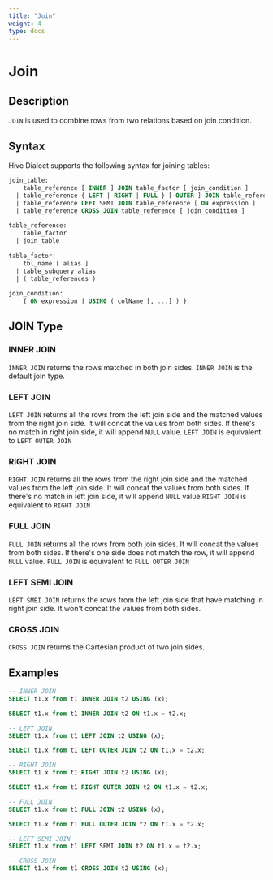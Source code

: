 ```yaml
---
title: "Join"
weight: 4
type: docs
---
```

<!--
Licensed to the Apache Software Foundation (ASF) under one
or more contributor license agreements.  See the NOTICE file
distributed with this work for additional information
regarding copyright ownership.  The ASF licenses this file
to you under the Apache License, Version 2.0 (the
"License"); you may not use this file except in compliance
with the License.  You may obtain a copy of the License at

  http://www.apache.org/licenses/LICENSE-2.0

Unless required by applicable law or agreed to in writing,
software distributed under the License is distributed on an
"AS IS" BASIS, WITHOUT WARRANTIES OR CONDITIONS OF ANY
KIND, either express or implied.  See the License for the
specific language governing permissions and limitations
under the License.
-->

# Join

## Description

`JOIN` is used to combine rows from two relations based on join condition.

## Syntax

Hive Dialect supports the following syntax for joining tables:
```sql
join_table:
    table_reference [ INNER ] JOIN table_factor [ join_condition ]
  | table_reference { LEFT | RIGHT | FULL } [ OUTER ] JOIN table_reference join_condition
  | table_reference LEFT SEMI JOIN table_reference [ ON expression ] 
  | table_reference CROSS JOIN table_reference [ join_condition ]
 
table_reference:
    table_factor
  | join_table
 
table_factor:
    tbl_name [ alias ]
  | table_subquery alias
  | ( table_references )
 
join_condition:
    { ON expression | USING ( colName [, ...] ) }
```

## JOIN Type

### INNER JOIN 

`INNER JOIN` returns the rows matched in both join sides. `INNER JOIN` is the default join type.

### LEFT JOIN

`LEFT JOIN` returns all the rows from the left join side and the matched values from the right join side. It will concat the values from both sides.
If there's no match in right join side, it will append `NULL` value. `LEFT JOIN` is equivalent to `LEFT OUTER JOIN`

### RIGHT JOIN

`RIGHT JOIN` returns all the rows from the right join side and the matched values from the left join side. It will concat the values from both sides.
If there's no match in left join side,
it will append `NULL` value.`RIGHT JOIN` is equivalent to `RIGHT JOIN`

### FULL JOIN

`FULL JOIN` returns all the rows from both join sides.  It will concat the values from both sides.
If there's one side does not match the row, it will append `NULL` value.
`FULL JOIN` is equivalent to `FULL OUTER JOIN`

### LEFT SEMI JOIN

`LEFT SMEI JOIN` returns the rows from the left join side that have matching in right join side. It won't concat the values from both sides.

### CROSS JOIN

`CROSS JOIN` returns the Cartesian product of two join sides.

## Examples

```sql
-- INNER JOIN
SELECT t1.x from t1 INNER JOIN t2 USING (x);

SELECT t1.x from t1 INNER JOIN t2 ON t1.x = t2.x;

-- LEFT JOIN
SELECT t1.x from t1 LEFT JOIN t2 USING (x);

SELECT t1.x from t1 LEFT OUTER JOIN t2 ON t1.x = t2.x;

-- RIGHT JOIN
SELECT t1.x from t1 RIGHT JOIN t2 USING (x);

SELECT t1.x from t1 RIGHT OUTER JOIN t2 ON t1.x = t2.x;

-- FULL JOIN
SELECT t1.x from t1 FULL JOIN t2 USING (x);

SELECT t1.x from t1 FULL OUTER JOIN t2 ON t1.x = t2.x;

-- LEFT SEMI JOIN
SELECT t1.x from t1 LEFT SEMI JOIN t2 ON t1.x = t2.x;

-- CROSS JOIN
SELECT t1.x from t1 CROSS JOIN t2 USING (x);
```


